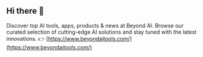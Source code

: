 ## Hi there 👋

<!--
**beyondai-dev/beyondai-dev** is a ✨ _special_ ✨ repository because its `README.md` (this file) appears on your GitHub profile.

Here are some ideas to get you started:

- 🔭 I’m currently working on ...
- 🌱 I’m currently learning ...
- 👯 I’m looking to collaborate on ...
- 🤔 I’m looking for help with ...
- 💬 Ask me about ...
- 📫 How to reach me: ...
- 😄 Pronouns: ...
- ⚡ Fun fact: ...
-->

Discover top AI tools, apps, products & news at Beyond AI. Browse our curated selection of cutting-edge AI solutions and stay tuned with the latest innovations. 👉 [https://www.beyondaitools.com/](https://www.beyondaitools.com/)
